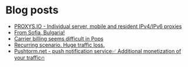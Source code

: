 # Blog posts
<!-- BLOG-POST-LIST:START -->
- [PROXYS.IO - Individual server, mobile and resident IPv4/IPv6 proxies](https://afflift.com/f/threads/proxys-io-individual-server-mobile-and-resident-ipv4-ipv6-proxies.9810/)
- [From Sofia, Bulgaria!](https://afflift.com/f/threads/from-sofia-bulgaria.10619/)
- [Carrier billing seems difficult in Pops](https://afflift.com/f/threads/carrier-billing-seems-difficult-in-pops.10593/)
- [Recurring scenario. Huge traffic loss.](https://afflift.com/f/threads/recurring-scenario-huge-traffic-loss.10522/)
- [Pushtorm.net - push notification service✅ Additional monetization of your traffic🔥](https://afflift.com/f/threads/pushtorm-net-push-notification-service%E2%9C%85-additional-monetization-of-your-traffic%F0%9F%94%A5.10363/)
<!-- BLOG-POST-LIST:END -->
